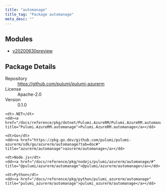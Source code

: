 ```yaml
---
title: "automanage"
title_tag: "Package automanage"
meta_desc: ""
---
```


<!-- WARNING: this file was generated by Pulumi Docs Generator. -->
<!-- Do not edit by hand unless you're certain you know what you are doing! -->



<h2 id="modules">Modules</h2>
<ul class="api">
    <li><a href="v20200630preview/" title="v20200630preview"><span class="symbol module"></span>v20200630preview</a></li>
</ul>

<h2 id="package-details">Package Details</h2>
<dl class="package-details">
	<dt>Repository</dt>
	<dd><a href="https://github.com/pulumi/pulumi-azurerm">https://github.com/pulumi/pulumi-azurerm</a></dd>
	<dt>License</dt>
	<dd>Apache-2.0</dd>
	<dt>Version</dt>
	<dd>0.1.0</dd>
</dl>



<dl class="tabular">

    <dt>.NET</dt>
    <dd><a href="/docs/reference/pkg/dotnet/Pulumi.AzureRM/Pulumi.AzureRM.automanage.html" title="Pulumi.AzureRM.automanage">Pulumi.AzureRM.automanage</a></dd>

    <dt>Go</dt>
    <dd><a href="https://pkg.go.dev/github.com/pulumi/pulumi-azurerm/sdk/go/azurerm/automanage?tab=doc#" title="azurerm/automanage">azurerm/automanage</a></dd>

    <dt>Node.js</dt>
    <dd><a href="/docs/reference/pkg/nodejs/pulumi/azurerm/automanage/#" title="@pulumi/azurerm/automanage">@pulumi/azurerm/automanage</a></dd>

    <dt>Python</dt>
    <dd><a href="/docs/reference/pkg/python/pulumi_azurerm/automanage" title="pulumi_azurerm/automanage">pulumi_azurerm/automanage</a></dd>

</dl>

